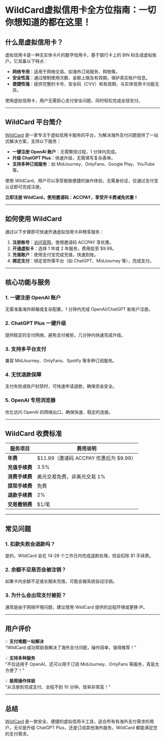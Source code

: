 # WildCard虚拟信用卡全方位指南：一切你想知道的都在这里！

## 什么是虚拟信用卡？

虚拟信用卡是一种无实体卡片的数字信用卡，基于银行卡上的 BIN 码生成虚拟账户。它具备以下特点：

- **网络专用**：适用于网络交易，如海外订阅服务、购物等。
- **安全性高**：通过限制使用次数、金额上限及有效期，保护真实账户信息。
- **便捷性强**：提供完整的卡号、安全码（CVV）和有效期，与实体信用卡功能无异。

使用虚拟信用卡，用户无需担心支付安全问题，同时轻松完成全球支付。


---

## WildCard 平台简介

[WildCard](https://bit.ly/bewildcard) 是一家专注于虚拟信用卡服务的平台，为解决海外支付问题提供了一站式解决方案，支持以下服务：

- **一键注册 OpenAI 账户**：无需繁琐过程，1 分钟内完成。
- **升级 ChatGPT Plus**：快速升级，无需填写复杂表单。
- **支持多种订阅服务**：如 MidJourney、OnlyFans、Google Play、YouTube 等。

使用 WildCard，用户可以享受极致便捷的操作体验，无需身份证，仅通过支付宝认证即可完成注册。

**立即注册 WildCard，使用邀请码：ACCPAY，享受开卡费减免优惠！**


---

## 如何使用 WildCard

通过以下步骤即可快速开通虚拟信用卡并畅享服务：

1. **注册账号**：[访问官网](https://bit.ly/bewildcard)，使用邀请码 ACCPAY 享优惠。
2. **开通虚拟卡**：选择 1 年或 2 年服务，费用低至 $9.99。
3. **充值账户**：使用支付宝完成充值，快速到账。
4. **绑定支付**：绑定至所需平台（如 ChatGPT、MidJourney 等），完成支付。


---

## 核心功能与服务

### 1. 一键注册 OpenAI 账户
无需准备海外邮箱或复杂配置，1 分钟内完成 OpenAI/ChatGPT 新账户注册。

### 2. ChatGPT Plus 一键升级
提供稳定的支付网络，避免支付被拒，几分钟内快速完成升级。

### 3. 支持多平台支付
兼容 MidJourney、OnlyFans、Spotify 等多种订阅服务。

### 4. 无忧退款保障
支付失败或账户封禁时，可快速申请退款，确保资金安全。

### 5. OpenAI 专用浏览器
优化访问 OpenAI 的网络出口，确保快速、稳定的连接。


---

## WildCard 收费标准

| 服务项目               | 费用说明                                       |
| ---------------------- | -------------------------------------------- |
| **年费**              | $11.99（邀请码 ACCPAY 优惠后为 $9.99）       |
| **充值手续费**         | 3.5%                                         |
| **消费手续费**         | 美元交易免费，非美元交易 1%                   |
| **提现手续费**         | 免费                                         |
| **退款手续费**         | 2%                                           |
| **交易撤销费**         | $1/笔                                         |

---

## 常见问题

### 1. 扣款失败会退款吗？
是的，WildCard 会在 14-28 个工作日内完成退款处理，但会扣除 $1 手续费。

### 2. 余额不足是否会被注销？
如果卡内余额不足或长期未充值，可能会被系统自动注销。

### 3. 为什么会出现支付被拒？
通常是由于网络环境问题，建议使用 WildCard 提供的远程环境或更换 IP。

---

## 用户评价

💡 **支付难题一站解决**  
“WildCard 成功帮助我解决了海外支付问题，操作简单，值得推荐！”

💡 **支持多种服务**  
“不仅适用于 OpenAI，还可以用于订阅 MidJourney、OnlyFans 等服务，真是太方便了！”

💡 **极简操作体验**  
“从注册到完成支付，全程不到 10 分钟，效率非常高！”

---

## 总结

[WildCard](https://bit.ly/bewildcard) 是一款安全、便捷的虚拟信用卡工具，适合所有有海外支付需求的用户。无论是升级 ChatGPT Plus，还是订阅其他海外服务，WildCard 都能满足您的支付需求。


